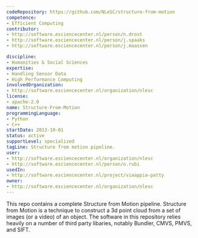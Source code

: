 ```yaml
---
codeRepository: https://github.com/NLeSC/structure-from-motion
competence:
- Efficient Computing
contributor:
- http://software.esciencecenter.nl/person/n.drost
- http://software.esciencecenter.nl/person/j.spaaks
- http://software.esciencecenter.nl/person/j.maassen

discipline:
- Humanities & Social Sciences
expertise:
- Handling Sensor Data
- High Performance Computing
involvedOrganization:
- http://software.esciencecenter.nl/organization/nlesc
license:
- apache-2.0
name: Structure-From-Motion 
programmingLanguage:
- Python
- C++
startDate: 2013-10-01
status: active
supportLevel: specialized
tagLine: Structure from motion pipeline.
user:
- http://software.esciencecenter.nl/organization/nlesc
- http://software.esciencecenter.nl/person/o.rubi
usedIn:
- http://software.esciencecenter.nl/project/viaappia-patty
owner: 
- http://software.esciencecenter.nl/organization/nlesc
---
```

This repo contains a complete Structure from Motion pipeline. Structure from Motion is a technique to construct a 3d point cloud from a set of images (or a video) of an object. The software in this repository relies heavily on a number of third party libaries, notably Bundler, CMVS, PMVS, and SIFT.
